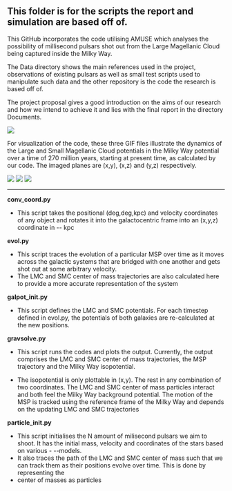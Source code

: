 ## This folder is for the scripts the report and simulation are based off of.

This GitHub incorporates the code utilising AMUSE which analyses the possibility of millisecond pulsars shot out from the Large Magellanic Cloud being captured inside the Milky Way.

The Data directory shows the main references used in the project, observations of existing pulsars as well as small test scripts used to manipulate such data and the other repository is the code the research is based off of.

The project proposal gives a good introduction on the aims of our research and how we intend to achieve it and lies with the final report in the directory Documents.

![](https://i.imgur.com/LuFyQi8.png)

For visualization of the code, these three GIF files illustrate the dynamics of the Large and Small Magellanic Cloud potentials in the Milky Way potential over a time of 270 million years, starting at present time, as calculated by our code. The imaged planes are (x,y), (x,z) and (y,z) respectively.

![](https://github.com/ErwanH29/Team-B-Millisecond-Pulsars/blob/master/xy_0_300%25_3f.gif) 
![](https://github.com/ErwanH29/Team-B-Millisecond-Pulsars/blob/master/xz_0_300%25_3f.gif)
![](https://github.com/ErwanH29/Team-B-Millisecond-Pulsars/blob/master/yz_0_300%25_3f.gif)

--------------------------------------------------------------

**conv_coord.py**
- This script takes the positional (deg,deg,kpc) and velocity coordinates of any object and rotates it into the galactocentric frame into an (x,y,z) coordinate in -- kpc

**evol.py**
- This script traces the evolution of a particular MSP over time as it moves across the galactic systems that are bridged with one another and gets shot out at some arbitrary velocity.
- The LMC and SMC center of mass trajectories are also calculated here to provide a more accurate representation of the system

**galpot_init.py**
- This script defines the LMC and SMC potentials. For each timestep defined in evol.py, the potentials of both galaxies are re-calculated at the new positions.

**gravsolve.py**
- This script runs the codes and plots the output. Currently, the output comprises the LMC and SMC center of mass trajectories, the MSP trajectory and the Milky Way isopotential. 

- The isopotential is only plottable in (x,y). The rest in any combination of two coordinates. The LMC and SMC center of mass particles interact and both feel the Milky Way background potential. The motion of the MSP is tracked using the reference frame of the Milky Way and depends on the updating LMC and SMC trajectories

**particle_init.py**
- This script initialises the N amount of milisecond pulsars we aim to shoot. It has the initial mass, velocity and coordinates of the stars based on various - --models.
- It also traces the path of the LMC and SMC center of mass such that we can track them as their positions evolve over time. This is done by representing the
- center of masses as particles
